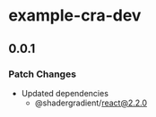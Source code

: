 # example-cra-dev

## 0.0.1

### Patch Changes

- Updated dependencies
  - @shadergradient/react@2.2.0
